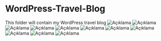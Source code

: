 # WordPress-Travel-Blog
This folder will contain my WordPress travel blog
![Açıklama](https://private-user-images.githubusercontent.com/145008545/294455581-df48ac5e-68de-4cdc-a0e0-c079c00d2561.png?jwt=eyJhbGciOiJIUzI1NiIsInR5cCI6IkpXVCJ9.eyJpc3MiOiJnaXRodWIuY29tIiwiYXVkIjoicmF3LmdpdGh1YnVzZXJjb250ZW50LmNvbSIsImtleSI6ImtleTUiLCJleHAiOjE3MDQ0NDg4MjEsIm5iZiI6MTcwNDQ0ODUyMSwicGF0aCI6Ii8xNDUwMDg1NDUvMjk0NDU1NTgxLWRmNDhhYzVlLTY4ZGUtNGNkYy1hMGUwLWMwNzljMDBkMjU2MS5wbmc_WC1BbXotQWxnb3JpdGhtPUFXUzQtSE1BQy1TSEEyNTYmWC1BbXotQ3JlZGVudGlhbD1BS0lBVkNPRFlMU0E1M1BRSzRaQSUyRjIwMjQwMTA1JTJGdXMtZWFzdC0xJTJGczMlMkZhd3M0X3JlcXVlc3QmWC1BbXotRGF0ZT0yMDI0MDEwNVQwOTU1MjFaJlgtQW16LUV4cGlyZXM9MzAwJlgtQW16LVNpZ25hdHVyZT1lYThhMTU4MjA2NTg5OTVkNzI1YjFkOTQ3OWQyY2FhYjI1M2VkNWU0OGU5ZDAyZWVhMDgxZTVjYTcwNzEyMDA2JlgtQW16LVNpZ25lZEhlYWRlcnM9aG9zdCZhY3Rvcl9pZD0wJmtleV9pZD0wJnJlcG9faWQ9MCJ9.ibX_StgGkRX2pXy8yn8Z5SCJ_zjL2f2PkSLK8oKHY44)
![Açıklama](https://private-user-images.githubusercontent.com/145008545/294455591-f3913cf8-b72a-4046-8535-1b5ea93f7ce6.png?jwt=eyJhbGciOiJIUzI1NiIsInR5cCI6IkpXVCJ9.eyJpc3MiOiJnaXRodWIuY29tIiwiYXVkIjoicmF3LmdpdGh1YnVzZXJjb250ZW50LmNvbSIsImtleSI6ImtleTUiLCJleHAiOjE3MDQ0NDg4MjEsIm5iZiI6MTcwNDQ0ODUyMSwicGF0aCI6Ii8xNDUwMDg1NDUvMjk0NDU1NTkxLWYzOTEzY2Y4LWI3MmEtNDA0Ni04NTM1LTFiNWVhOTNmN2NlNi5wbmc_WC1BbXotQWxnb3JpdGhtPUFXUzQtSE1BQy1TSEEyNTYmWC1BbXotQ3JlZGVudGlhbD1BS0lBVkNPRFlMU0E1M1BRSzRaQSUyRjIwMjQwMTA1JTJGdXMtZWFzdC0xJTJGczMlMkZhd3M0X3JlcXVlc3QmWC1BbXotRGF0ZT0yMDI0MDEwNVQwOTU1MjFaJlgtQW16LUV4cGlyZXM9MzAwJlgtQW16LVNpZ25hdHVyZT02OTZmNWY3NmU1OTMxNmMyMWQ0M2Q1OGM3MjY0NzFiNTBhYTBlZTFkZjBlZjYyOWI1Yzc0ZWYzM2JmMjA3M2Q2JlgtQW16LVNpZ25lZEhlYWRlcnM9aG9zdCZhY3Rvcl9pZD0wJmtleV9pZD0wJnJlcG9faWQ9MCJ9.YQWcggMqzy6N1mCdj-dC-p6S3_huOUR7o3CJ0VIgrdk)
![Açıklama](https://private-user-images.githubusercontent.com/145008545/294455615-72803b37-8b67-4138-a4fc-2e10ac420be6.png?jwt=eyJhbGciOiJIUzI1NiIsInR5cCI6IkpXVCJ9.eyJpc3MiOiJnaXRodWIuY29tIiwiYXVkIjoicmF3LmdpdGh1YnVzZXJjb250ZW50LmNvbSIsImtleSI6ImtleTUiLCJleHAiOjE3MDQ0NDg4MjEsIm5iZiI6MTcwNDQ0ODUyMSwicGF0aCI6Ii8xNDUwMDg1NDUvMjk0NDU1NjE1LTcyODAzYjM3LThiNjctNDEzOC1hNGZjLTJlMTBhYzQyMGJlNi5wbmc_WC1BbXotQWxnb3JpdGhtPUFXUzQtSE1BQy1TSEEyNTYmWC1BbXotQ3JlZGVudGlhbD1BS0lBVkNPRFlMU0E1M1BRSzRaQSUyRjIwMjQwMTA1JTJGdXMtZWFzdC0xJTJGczMlMkZhd3M0X3JlcXVlc3QmWC1BbXotRGF0ZT0yMDI0MDEwNVQwOTU1MjFaJlgtQW16LUV4cGlyZXM9MzAwJlgtQW16LVNpZ25hdHVyZT1mNDFmMmY3ZDA2YWQ2NjdjMjg2ZTExOTdiMDZiODcwYWM1YWY0NTI5MjFlYjkyMDk3MTk0MmQ2YTZlMDAxNzNkJlgtQW16LVNpZ25lZEhlYWRlcnM9aG9zdCZhY3Rvcl9pZD0wJmtleV9pZD0wJnJlcG9faWQ9MCJ9.-6COCAnmkFyFKKeaOqWZG3FFyv47yzr8Xq-U6aa88RM)
![Açıklama](https://private-user-images.githubusercontent.com/145008545/294455628-a51a8ccf-9c2b-4eb5-8676-e0c8b98f256d.png?jwt=eyJhbGciOiJIUzI1NiIsInR5cCI6IkpXVCJ9.eyJpc3MiOiJnaXRodWIuY29tIiwiYXVkIjoicmF3LmdpdGh1YnVzZXJjb250ZW50LmNvbSIsImtleSI6ImtleTUiLCJleHAiOjE3MDQ0NDg4MjEsIm5iZiI6MTcwNDQ0ODUyMSwicGF0aCI6Ii8xNDUwMDg1NDUvMjk0NDU1NjI4LWE1MWE4Y2NmLTljMmItNGViNS04Njc2LWUwYzhiOThmMjU2ZC5wbmc_WC1BbXotQWxnb3JpdGhtPUFXUzQtSE1BQy1TSEEyNTYmWC1BbXotQ3JlZGVudGlhbD1BS0lBVkNPRFlMU0E1M1BRSzRaQSUyRjIwMjQwMTA1JTJGdXMtZWFzdC0xJTJGczMlMkZhd3M0X3JlcXVlc3QmWC1BbXotRGF0ZT0yMDI0MDEwNVQwOTU1MjFaJlgtQW16LUV4cGlyZXM9MzAwJlgtQW16LVNpZ25hdHVyZT03YzdjMmRmOWFhOTM3YjE4MDkwZjkxZDczZTM5OWI1YzdkMTdjODRkNjIzNzMzYWIwMDJkN2I0Mzc2ZjEzNDk2JlgtQW16LVNpZ25lZEhlYWRlcnM9aG9zdCZhY3Rvcl9pZD0wJmtleV9pZD0wJnJlcG9faWQ9MCJ9.jN1__Fsxv5q67X1XjOntnahmT9JdL7fximh--6EB3DY)
![Açıklama](https://private-user-images.githubusercontent.com/145008545/294457054-6ad1db0f-be38-495e-8958-1ff4af2fe629.png?jwt=eyJhbGciOiJIUzI1NiIsInR5cCI6IkpXVCJ9.eyJpc3MiOiJnaXRodWIuY29tIiwiYXVkIjoicmF3LmdpdGh1YnVzZXJjb250ZW50LmNvbSIsImtleSI6ImtleTUiLCJleHAiOjE3MDQ0NDkxODQsIm5iZiI6MTcwNDQ0ODg4NCwicGF0aCI6Ii8xNDUwMDg1NDUvMjk0NDU3MDU0LTZhZDFkYjBmLWJlMzgtNDk1ZS04OTU4LTFmZjRhZjJmZTYyOS5wbmc_WC1BbXotQWxnb3JpdGhtPUFXUzQtSE1BQy1TSEEyNTYmWC1BbXotQ3JlZGVudGlhbD1BS0lBVkNPRFlMU0E1M1BRSzRaQSUyRjIwMjQwMTA1JTJGdXMtZWFzdC0xJTJGczMlMkZhd3M0X3JlcXVlc3QmWC1BbXotRGF0ZT0yMDI0MDEwNVQxMDAxMjRaJlgtQW16LUV4cGlyZXM9MzAwJlgtQW16LVNpZ25hdHVyZT00MGRmZjA2NTEwMjcxZWI0ZGQ2MTM5OTdjZmRmZDM1YjI1Y2Y1MGFiOWFlOWY1MTNkOTNkOTUyY2QzY2YzY2RmJlgtQW16LVNpZ25lZEhlYWRlcnM9aG9zdCZhY3Rvcl9pZD0wJmtleV9pZD0wJnJlcG9faWQ9MCJ9.Qyr893PfYnTwxOMj2XwZgO6g5BMgHJ2jc3Gu9VyKKLU)
![Açıklama](https://private-user-images.githubusercontent.com/145008545/294457065-bbe4fef2-7736-4ead-b102-1b849590c757.png?jwt=eyJhbGciOiJIUzI1NiIsInR5cCI6IkpXVCJ9.eyJpc3MiOiJnaXRodWIuY29tIiwiYXVkIjoicmF3LmdpdGh1YnVzZXJjb250ZW50LmNvbSIsImtleSI6ImtleTUiLCJleHAiOjE3MDQ0NDkxODQsIm5iZiI6MTcwNDQ0ODg4NCwicGF0aCI6Ii8xNDUwMDg1NDUvMjk0NDU3MDY1LWJiZTRmZWYyLTc3MzYtNGVhZC1iMTAyLTFiODQ5NTkwYzc1Ny5wbmc_WC1BbXotQWxnb3JpdGhtPUFXUzQtSE1BQy1TSEEyNTYmWC1BbXotQ3JlZGVudGlhbD1BS0lBVkNPRFlMU0E1M1BRSzRaQSUyRjIwMjQwMTA1JTJGdXMtZWFzdC0xJTJGczMlMkZhd3M0X3JlcXVlc3QmWC1BbXotRGF0ZT0yMDI0MDEwNVQxMDAxMjRaJlgtQW16LUV4cGlyZXM9MzAwJlgtQW16LVNpZ25hdHVyZT02YWI2OTY3NDk1OTEwN2IyMTg4ZTM5MTRjMjdlMjA0ZWNhZTJjYWI2Y2QxYzc5MDZkODAxZGI4MzJjMGM1YmEzJlgtQW16LVNpZ25lZEhlYWRlcnM9aG9zdCZhY3Rvcl9pZD0wJmtleV9pZD0wJnJlcG9faWQ9MCJ9.CH8l_ClTPfJfeFCpESTdxpFeGcQZITarKkKrQ4GvnXg)
![Açıklama](https://private-user-images.githubusercontent.com/145008545/294457072-ffa79991-3c21-42e3-a8aa-8d13b763e8cd.png?jwt=eyJhbGciOiJIUzI1NiIsInR5cCI6IkpXVCJ9.eyJpc3MiOiJnaXRodWIuY29tIiwiYXVkIjoicmF3LmdpdGh1YnVzZXJjb250ZW50LmNvbSIsImtleSI6ImtleTUiLCJleHAiOjE3MDQ0NDkxODQsIm5iZiI6MTcwNDQ0ODg4NCwicGF0aCI6Ii8xNDUwMDg1NDUvMjk0NDU3MDcyLWZmYTc5OTkxLTNjMjEtNDJlMy1hOGFhLThkMTNiNzYzZThjZC5wbmc_WC1BbXotQWxnb3JpdGhtPUFXUzQtSE1BQy1TSEEyNTYmWC1BbXotQ3JlZGVudGlhbD1BS0lBVkNPRFlMU0E1M1BRSzRaQSUyRjIwMjQwMTA1JTJGdXMtZWFzdC0xJTJGczMlMkZhd3M0X3JlcXVlc3QmWC1BbXotRGF0ZT0yMDI0MDEwNVQxMDAxMjRaJlgtQW16LUV4cGlyZXM9MzAwJlgtQW16LVNpZ25hdHVyZT01NjZiMGM4MzJjZGM4NDE0NWEzMGRjOWMzMzI3MzM4NWVjZjM1YzhjZmZkMGU1OTI0MDFhNTM5Y2Q2NTIzOGEwJlgtQW16LVNpZ25lZEhlYWRlcnM9aG9zdCZhY3Rvcl9pZD0wJmtleV9pZD0wJnJlcG9faWQ9MCJ9.7sUGrzrfBZodrlY_yL2bp8-UJW0oDwwv2mQyKVVf7f0)
![Açıklama](https://private-user-images.githubusercontent.com/145008545/294457081-18119ed1-8cab-4cfa-b94c-3add29498144.png?jwt=eyJhbGciOiJIUzI1NiIsInR5cCI6IkpXVCJ9.eyJpc3MiOiJnaXRodWIuY29tIiwiYXVkIjoicmF3LmdpdGh1YnVzZXJjb250ZW50LmNvbSIsImtleSI6ImtleTUiLCJleHAiOjE3MDQ0NDkxODQsIm5iZiI6MTcwNDQ0ODg4NCwicGF0aCI6Ii8xNDUwMDg1NDUvMjk0NDU3MDgxLTE4MTE5ZWQxLThjYWItNGNmYS1iOTRjLTNhZGQyOTQ5ODE0NC5wbmc_WC1BbXotQWxnb3JpdGhtPUFXUzQtSE1BQy1TSEEyNTYmWC1BbXotQ3JlZGVudGlhbD1BS0lBVkNPRFlMU0E1M1BRSzRaQSUyRjIwMjQwMTA1JTJGdXMtZWFzdC0xJTJGczMlMkZhd3M0X3JlcXVlc3QmWC1BbXotRGF0ZT0yMDI0MDEwNVQxMDAxMjRaJlgtQW16LUV4cGlyZXM9MzAwJlgtQW16LVNpZ25hdHVyZT02Y2MyNjg1MGU3YTc4YzFiOTQ3Yjc1MDMwMmY1OTg1NmIwZDFjMzllODJiM2M3NjViZjY4MWNlYTRjZDBhNzgwJlgtQW16LVNpZ25lZEhlYWRlcnM9aG9zdCZhY3Rvcl9pZD0wJmtleV9pZD0wJnJlcG9faWQ9MCJ9.L8yUtEb05dFrXfKaaymP9WzCZ0h9wqi5_7p1yBPnAFc)
![Açıklama](https://private-user-images.githubusercontent.com/145008545/294457084-51173b4d-2760-413f-aa65-22ae01c62741.png?jwt=eyJhbGciOiJIUzI1NiIsInR5cCI6IkpXVCJ9.eyJpc3MiOiJnaXRodWIuY29tIiwiYXVkIjoicmF3LmdpdGh1YnVzZXJjb250ZW50LmNvbSIsImtleSI6ImtleTUiLCJleHAiOjE3MDQ0NDkxODQsIm5iZiI6MTcwNDQ0ODg4NCwicGF0aCI6Ii8xNDUwMDg1NDUvMjk0NDU3MDg0LTUxMTczYjRkLTI3NjAtNDEzZi1hYTY1LTIyYWUwMWM2Mjc0MS5wbmc_WC1BbXotQWxnb3JpdGhtPUFXUzQtSE1BQy1TSEEyNTYmWC1BbXotQ3JlZGVudGlhbD1BS0lBVkNPRFlMU0E1M1BRSzRaQSUyRjIwMjQwMTA1JTJGdXMtZWFzdC0xJTJGczMlMkZhd3M0X3JlcXVlc3QmWC1BbXotRGF0ZT0yMDI0MDEwNVQxMDAxMjRaJlgtQW16LUV4cGlyZXM9MzAwJlgtQW16LVNpZ25hdHVyZT01OTdiNzZiNjhiNDVmZDRkNTBmOGE3ZGEwMTMzNDM0MDY1NGFjMzZlNjY2NTU1YzgzOTliMzczZDgyNzgwZGNiJlgtQW16LVNpZ25lZEhlYWRlcnM9aG9zdCZhY3Rvcl9pZD0wJmtleV9pZD0wJnJlcG9faWQ9MCJ9.ACWeQ6UK4eCtprYZx-f24Eb3_u7cgzZA7BEO-V3NCro)
![Açıklama](https://private-user-images.githubusercontent.com/145008545/294457101-e82e18ae-2ddc-4589-b04c-0087312b8428.png?jwt=eyJhbGciOiJIUzI1NiIsInR5cCI6IkpXVCJ9.eyJpc3MiOiJnaXRodWIuY29tIiwiYXVkIjoicmF3LmdpdGh1YnVzZXJjb250ZW50LmNvbSIsImtleSI6ImtleTUiLCJleHAiOjE3MDQ0NDkxODQsIm5iZiI6MTcwNDQ0ODg4NCwicGF0aCI6Ii8xNDUwMDg1NDUvMjk0NDU3MTAxLWU4MmUxOGFlLTJkZGMtNDU4OS1iMDRjLTAwODczMTJiODQyOC5wbmc_WC1BbXotQWxnb3JpdGhtPUFXUzQtSE1BQy1TSEEyNTYmWC1BbXotQ3JlZGVudGlhbD1BS0lBVkNPRFlMU0E1M1BRSzRaQSUyRjIwMjQwMTA1JTJGdXMtZWFzdC0xJTJGczMlMkZhd3M0X3JlcXVlc3QmWC1BbXotRGF0ZT0yMDI0MDEwNVQxMDAxMjRaJlgtQW16LUV4cGlyZXM9MzAwJlgtQW16LVNpZ25hdHVyZT00ZTVmZjhlMjgxNGY2MTNiZWFhYWFjMGQ4OGZhOGU0NTgzN2I3NmY4YmI3ZWMwYTEzZmM5ZDRiZTRjZjRhYmEzJlgtQW16LVNpZ25lZEhlYWRlcnM9aG9zdCZhY3Rvcl9pZD0wJmtleV9pZD0wJnJlcG9faWQ9MCJ9.jbBwxqc6OW30UX07ru4dGJ5UYHnMKV7Yfas6fh0081c)
![Açıklama](https://private-user-images.githubusercontent.com/145008545/294457104-d4ac7d35-26a3-4dea-a5af-e6c588a8e848.png?jwt=eyJhbGciOiJIUzI1NiIsInR5cCI6IkpXVCJ9.eyJpc3MiOiJnaXRodWIuY29tIiwiYXVkIjoicmF3LmdpdGh1YnVzZXJjb250ZW50LmNvbSIsImtleSI6ImtleTUiLCJleHAiOjE3MDQ0NDkxODQsIm5iZiI6MTcwNDQ0ODg4NCwicGF0aCI6Ii8xNDUwMDg1NDUvMjk0NDU3MTA0LWQ0YWM3ZDM1LTI2YTMtNGRlYS1hNWFmLWU2YzU4OGE4ZTg0OC5wbmc_WC1BbXotQWxnb3JpdGhtPUFXUzQtSE1BQy1TSEEyNTYmWC1BbXotQ3JlZGVudGlhbD1BS0lBVkNPRFlMU0E1M1BRSzRaQSUyRjIwMjQwMTA1JTJGdXMtZWFzdC0xJTJGczMlMkZhd3M0X3JlcXVlc3QmWC1BbXotRGF0ZT0yMDI0MDEwNVQxMDAxMjRaJlgtQW16LUV4cGlyZXM9MzAwJlgtQW16LVNpZ25hdHVyZT1lNDgwNWY4OWQ5NWU2OWM2NDc5NTEwNTc2MzVkYTFhZWY5OTExMGFhOTc0OTFkYmEyMzQ0MzkyNGMyMTE0MDkxJlgtQW16LVNpZ25lZEhlYWRlcnM9aG9zdCZhY3Rvcl9pZD0wJmtleV9pZD0wJnJlcG9faWQ9MCJ9.BJ2U2YnL5veGaNUACe4CEiBflDaebc8zNrHjnRK3m6w)
